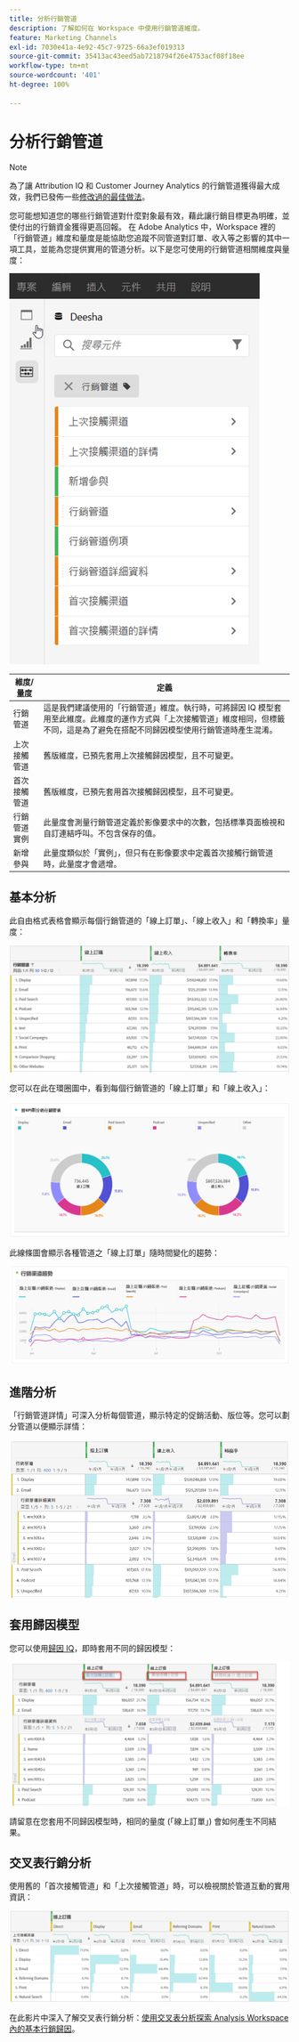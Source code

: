 ```yaml
---
title: 分析行銷管道
description: 了解如何在 Workspace 中使用行銷管道維度。
feature: Marketing Channels
exl-id: 7030e41a-4e92-45c7-9725-66a3ef019313
source-git-commit: 35413ac43eed5ab7218794f26e4753acf08f18ee
workflow-type: tm+mt
source-wordcount: '401'
ht-degree: 100%

---
```


# 分析行銷管道

>[!NOTE]
>
>為了讓 Attribution IQ 和 Customer Journey Analytics 的行銷管道獲得最大成效，我們已發佈一些[修改過的最佳做法](/help/components/c-marketing-channels/mchannel-best-practices.md)。

您可能想知道您的哪些行銷管道對什麼對象最有效，藉此讓行銷目標更為明確，並使付出的行銷資金獲得更高回報。 在 Adobe Analytics 中，Workspace 裡的「行銷管道」維度和量度是能協助您追蹤不同管道對訂單、收入等之影響的其中一項工具，並能為您提供實用的管道分析。以下是您可使用的行銷管道相關維度與量度：

![](assets/mc-dims.png)

| 維度/量度 | 定義 |
| --- | --- |
| 行銷管道 | 這是我們建議使用的「行銷管道」維度。執行時，可將歸因 IQ 模型套用至此維度。此維度的運作方式與「上次接觸管道」維度相同，但標籤不同，這是為了避免在搭配不同歸因模型使用行銷管道時產生混淆。 |
| 上次接觸管道 | 舊版維度，已預先套用上次接觸歸因模型，且不可變更。 |
| 首次接觸管道 | 舊版維度，已預先套用首次接觸歸因模型，且不可變更。 |
| 行銷管道實例 | 此量度會測量行銷管道定義於影像要求中的次數，包括標準頁面檢視和自訂連結呼叫。不包含保存的值。 |
| 新增參與 | 此量度類似於「實例」，但只有在影像要求中定義首次接觸行銷管道時，此量度才會遞增。 |

## 基本分析

此自由格式表格會顯示每個行銷管道的「線上訂單」、「線上收入」和「轉換率」量度：

![](assets/mc-viz1.png)

您可以在此在環圈圖中，看到每個行銷管道的「線上訂單」和「線上收入」：

![](assets/mc-viz2.png)

此線條圖會顯示各種管道之「線上訂單」隨時間變化的趨勢：

![](assets/mc-viz3.png)

## 進階分析

「行銷管道詳情」可深入分析每個管道，顯示特定的促銷活動、版位等。您可以劃分管道以便顯示詳情：

![](assets/mc-viz4.png)

## 套用歸因模型

您可以使用[歸因 IQ](/help/analyze/analysis-workspace/attribution/overview.md)，即時套用不同的歸因模型：

![](assets/mc-viz5.png)

請留意在您套用不同歸因模型時，相同的量度 (「線上訂單」) 會如何產生不同結果。

## 交叉表行銷分析

使用舊的「首次接觸管道」和「上次接觸管道」時，可以檢視關於管道互動的實用資訊：

![](assets/mc-viz6.png)

在此影片中深入了解交叉表行銷分析：[使用交叉表分析探索 Analysis Workspace 內的基本行銷歸因](https://experienceleague.adobe.com/docs/analytics-learn/tutorials/analysis-workspace/attribution-iq/using-cross-tab-analysis-to-explore-basic-marketing-attribution-in-analysis-workspace.html?lang=zh-Hant)。
